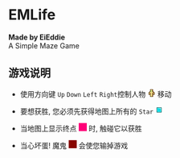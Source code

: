 # EMLife
**Made by EiEddie**  
A Simple Maze Game  

## 游戏说明
- 使用方向键 `Up` `Down` `Left` `Right`控制人物
![Fge](./Bin/GameImg/imgGameFge.png)
移动
  
- 要想获胜, 您必须先获得地图上所有的 `Star`
![Star](./Bin/GameImg/imgGameStar.png)
  
- 当地图上显示终点
![End](./Bin/GameImg/imgGameEnd.png)
时, 触碰它以获胜
  
- 当心坏蛋! 魔鬼
![Demon](./Bin/GameImg/imgGameDemon.png)
会使您输掉游戏